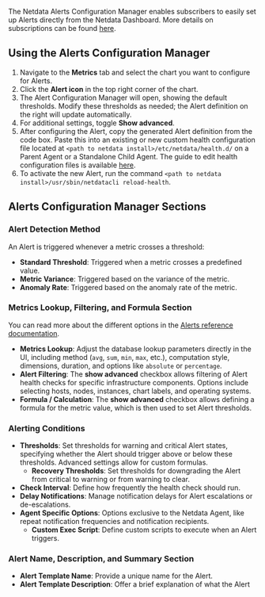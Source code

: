 

The Netdata Alerts Configuration Manager enables subscribers to easily set up Alerts directly from the Netdata Dashboard. More details on subscriptions can be found [here](https://www.netdata.cloud/pricing/).

## Using the Alerts Configuration Manager

1. Navigate to the **Metrics** tab and select the chart you want to configure for Alerts.
2. Click the **Alert icon** in the top right corner of the chart.
3. The Alert Configuration Manager will open, showing the default thresholds. Modify these thresholds as needed; the Alert definition on the right will update automatically.
4. For additional settings, toggle **Show advanced**.
5. After configuring the Alert, copy the generated Alert definition from the code box. Paste this into an existing or new custom health configuration file located at `<path to netdata install>/etc/netdata/health.d/` on a Parent Agent or a Standalone Child Agent. The guide to edit health configuration files is available [here](/docs/agent/src/health/reference#edit-health-configuration-files).
6. To activate the new Alert, run the command `<path to netdata install>/usr/sbin/netdatacli reload-health`.

## Alerts Configuration Manager Sections

### Alert Detection Method

An Alert is triggered whenever a metric crosses a threshold:

- **Standard Threshold**: Triggered when a metric crosses a predefined value.
- **Metric Variance**: Triggered based on the variance of the metric.
- **Anomaly Rate**: Triggered based on the anomaly rate of the metric.

### Metrics Lookup, Filtering, and Formula Section

You can read more about the different options in the [Alerts reference documentation](/docs/agent/src/health/reference).

- **Metrics Lookup**: Adjust the database lookup parameters directly in the UI, including method (`avg`, `sum`, `min`, `max`, etc.), computation style, dimensions, duration, and options like `absolute` or `percentage`.
- **Alert Filtering**: The **show advanced** checkbox allows filtering of Alert health checks for specific infrastructure components. Options include selecting hosts, nodes, instances, chart labels, and operating systems.
- **Formula / Calculation**: The **show advanced** checkbox allows defining a formula for the metric value, which is then used to set Alert thresholds.

### Alerting Conditions

- **Thresholds**: Set thresholds for warning and critical Alert states, specifying whether the Alert should trigger above or below these thresholds. Advanced settings allow for custom formulas.
  - **Recovery Thresholds**: Set thresholds for downgrading the Alert from critical to warning or from warning to clear.
- **Check Interval**: Define how frequently the health check should run.
- **Delay Notifications**: Manage notification delays for Alert escalations or de-escalations.
- **Agent Specific Options**: Options exclusive to the Netdata Agent, like repeat notification frequencies and notification recipients.
  - **Custom Exec Script**: Define custom scripts to execute when an Alert triggers.

### Alert Name, Description, and Summary Section

- **Alert Template Name**: Provide a unique name for the Alert.
- **Alert Template Description**: Offer a brief explanation of what the Alert
